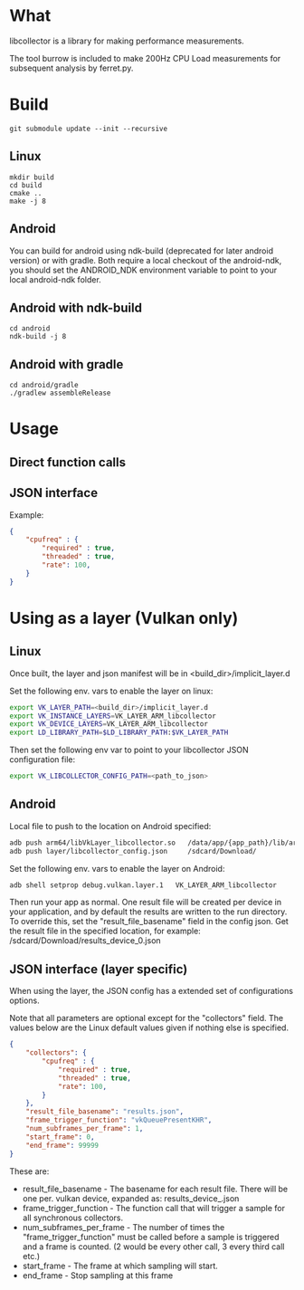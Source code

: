 What
====

libcollector is a library for making performance measurements.

The tool burrow is included to make 200Hz CPU Load measurements for subsequent analysis by
ferret.py.

Build
=====
```
git submodule update --init --recursive
```

Linux
-----

```
mkdir build
cd build
cmake ..
make -j 8
```

Android
-------

You can build for android using ndk-build (deprecated for later android version) or with gradle.
Both require a local checkout of the android-ndk, you should set the ANDROID_NDK environment variable to point to your local android-ndk folder.


Android with ndk-build
-------

```
cd android
ndk-build -j 8
```


Android with gradle
-------

```
cd android/gradle
./gradlew assembleRelease
```


Usage
=====

Direct function calls
---------------------

JSON interface
--------------

Example:

```json
{
    "cpufreq" : {
        "required" : true,
        "threaded" : true,
        "rate": 100,
    }
}
```


Using as a layer (Vulkan only)
==============================

Linux
-----

Once built, the layer and json manifest will be in <build_dir>/implicit_layer.d

Set the following env. vars to enable the layer on linux:

```bash
export VK_LAYER_PATH=<build_dir>/implicit_layer.d
export VK_INSTANCE_LAYERS=VK_LAYER_ARM_libcollector
export VK_DEVICE_LAYERS=VK_LAYER_ARM_libcollector
export LD_LIBRARY_PATH=$LD_LIBRARY_PATH:$VK_LAYER_PATH
```

Then set the following env var to point to your libcollector JSON configuration file:

```bash
export VK_LIBCOLLECTOR_CONFIG_PATH=<path_to_json>
```

Android
-------

Local file to push to the location on Android specified:

```bash
adb push arm64/libVkLayer_libcollector.so   /data/app/{app_path}/lib/arm64/
adb push layer/libcollector_config.json     /sdcard/Download/
```

Set the following env. vars to enable the layer on Android:

```bash
adb shell setprop debug.vulkan.layer.1   VK_LAYER_ARM_libcollector
```

Then run your app as normal. One result file will be created per device in your application, and by default the results are written to the run directory.
To override this, set the "result_file_basename" field in the config json. Get the result file in the specified location, for example: /sdcard/Download/results_device_0.json

JSON interface (layer specific)
---------------------------

When using the layer, the JSON config has a extended set of configurations options.

Note that all parameters are optional except for the "collectors" field. The values below are the Linux default values given if nothing else is specified.

```json
{
	"collectors": {
		"cpufreq" : {
	        "required" : true,
	        "threaded" : true,
	        "rate": 100,
	    }
	},
	"result_file_basename": "results.json",
	"frame_trigger_function": "vkQueuePresentKHR",
	"num_subframes_per_frame": 1,
	"start_frame": 0,
	"end_frame": 99999
}
```

These are:
 * result_file_basename - The basename for each result file. There will be one per. vulkan device, expanded as: results_device_<n>.json
 * frame_trigger_function - The function call that will trigger a sample for all synchronous collectors.
 * num_subframes_per_frame - The number of times the "frame_trigger_function" must be called before a sample is triggered and a frame is counted. (2 would be every other call, 3 every third call etc.)
 * start_frame - The frame at which sampling will start.
 * end_frame - Stop sampling at this frame
